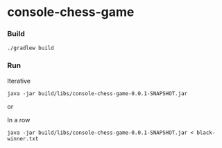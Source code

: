 # console-chess-game

### Build
```
./gradlew build
```

### Run

Iterative

```
java -jar build/libs/console-chess-game-0.0.1-SNAPSHOT.jar 
```

or


In a row

```
java -jar build/libs/console-chess-game-0.0.1-SNAPSHOT.jar < black-winner.txt
```

